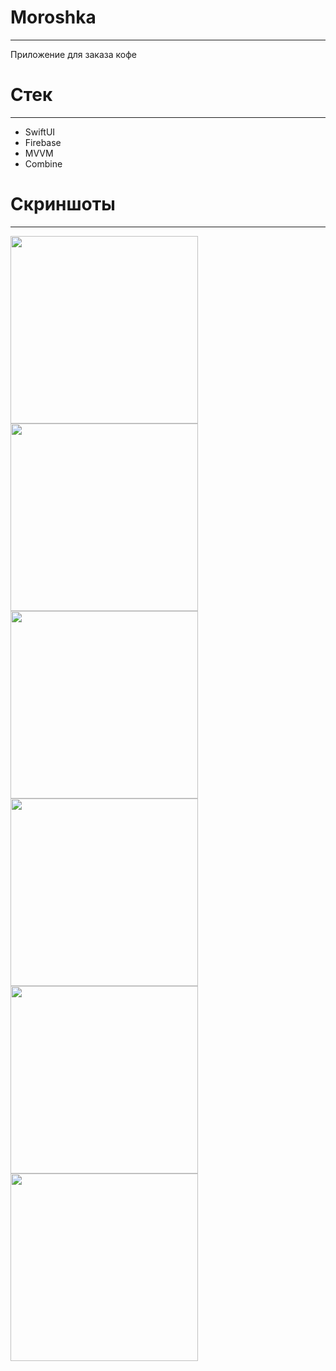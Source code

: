 #  Moroshka
___
Приложение для заказа кофе
# Стек
___
 * SwiftUI
 * Firebase
 * MVVM
 * Combine

# Скриншоты
___
   
<img src="mc1.jpg" width="300"> <img src="mc2.jpg" width="300">
<img src="mc3.jpg" width="300"> <img src="mc4.jpg" width="300">
<img src="mc5.jpg" width="300"> <img src="mc6.jpg" width="300">





